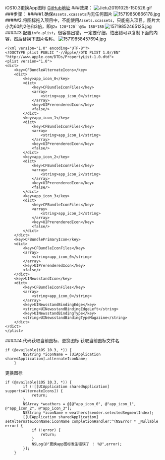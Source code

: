 iOS10.3更换App图标
[GitHub地址](https://github.com/ywdonga/ReplaceAppIconDemo)
###效果：
![Jietu20191025-150526.gif](https://upload-images.jianshu.io/upload_images/1760826-38b6e0b1407bb275.gif?imageMogr2/auto-orient/strip)
###步骤：
#####1.确保`Assets.xcassets`内无任何图片
![15719850866178.jpg](https://upload-images.jianshu.io/upload_images/1760826-ad2baec723bdfdc1.jpg?imageMogr2/auto-orient/strip%7CimageView2/2/w/1240)
#####2.将图标拖入项目中，不能使用`Assets.xcassets`，只能拖入项目。图片大小为60的2倍和3倍，即`@2x 120*120``@3x 180*180`
![15719852465125.jpg](https://upload-images.jianshu.io/upload_images/1760826-310181edc794ed90.jpg?imageMogr2/auto-orient/strip%7CimageView2/2/w/1240)
#####3.配置`info.plist`，很容易出错，一定要仔细，怕出错可以复制下面的内容，然后替换下图片名称。
![15719858457694.jpg](https://upload-images.jianshu.io/upload_images/1760826-c3769df46534a687.jpg?imageMogr2/auto-orient/strip%7CimageView2/2/w/1240)
```
<?xml version="1.0" encoding="UTF-8"?>
<!DOCTYPE plist PUBLIC "-//Apple//DTD PLIST 1.0//EN" "http://www.apple.com/DTDs/PropertyList-1.0.dtd">
<plist version="1.0">
<dict>
	<key>CFBundleAlternateIcons</key>
	<dict>
		<key>app_icon_0</key>
		<dict>
			<key>CFBundleIconFiles</key>
			<array>
				<string>app_icon_0</string>
			</array>
			<key>UIPrerenderedIcon</key>
			<false/>
		</dict>
		<key>app_icon_1</key>
		<dict>
			<key>CFBundleIconFiles</key>
			<array>
				<string>app_icon_1</string>
			</array>
			<key>UIPrerenderedIcon</key>
			<false/>
		</dict>
		<key>app_icon_2</key>
		<dict>
			<key>CFBundleIconFiles</key>
			<array>
				<string>app_icon_2</string>
			</array>
			<key>UIPrerenderedIcon</key>
			<false/>
		</dict>
		<key>app_icon_3</key>
		<dict>
			<key>CFBundleIconFiles</key>
			<array>
				<string>app_icon_3</string>
			</array>
			<key>UIPrerenderedIcon</key>
			<false/>
		</dict>
	</dict>
	<key>CFBundlePrimaryIcon</key>
	<dict>
		<key>CFBundleIconFiles</key>
		<array>
			<string>app_icon_0</string>
		</array>
		<key>UIPrerenderedIcon</key>
		<false/>
	</dict>
	<key>UINewsstandIcon</key>
	<dict>
		<key>CFBundleIconFiles</key>
		<array>
			<string>app_icon_0</string>
		</array>
		<key>UINewsstandBindingEdge</key>
		<string>UINewsstandBindingEdgeLeft</string>
		<key>UINewsstandBindingType</key>
		<string>UINewsstandBindingTypeMagazine</string>
	</dict>
</dict>
</plist>
```
#####4.代码获取当前图标、更换图标
获取当前图标文件名
```
if (@available(iOS 10.3, *)) {
        NSString *iconName = [UIApplication sharedApplication].alternateIconName;
    }
```
更换图标
```
if (@available(iOS 10.3, *)) {
        if (![[UIApplication sharedApplication] supportsAlternateIcons]) {
            return;
        }
        NSArray *weathers = @[@"app_icon_0", @"app_icon_1", @"app_icon_2", @"app_icon_3"];
        NSString *iconName = weathers[sender.selectedSegmentIndex];
        [[UIApplication sharedApplication] setAlternateIconName:iconName completionHandler:^(NSError * _Nullable error) {
            if (!error) {
                return;
            }
            NSLog(@"更换app图标发生错误了 ： %@",error);
        }];
    }
```